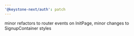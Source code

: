 ```yaml
---
'@keystone-next/auth': patch
---
```


minor refactors to router events on InitPage, minor changes to SignupContainer styles

